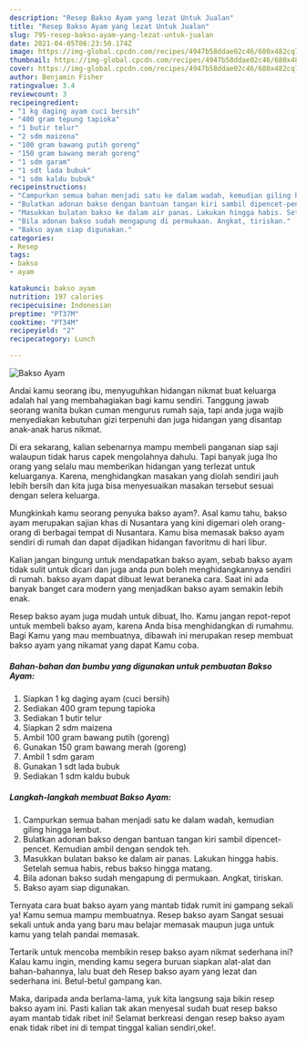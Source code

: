 ```yaml
---
description: "Resep Bakso Ayam yang lezat Untuk Jualan"
title: "Resep Bakso Ayam yang lezat Untuk Jualan"
slug: 795-resep-bakso-ayam-yang-lezat-untuk-jualan
date: 2021-04-05T06:23:50.174Z
image: https://img-global.cpcdn.com/recipes/4947b58ddae02c46/680x482cq70/bakso-ayam-foto-resep-utama.jpg
thumbnail: https://img-global.cpcdn.com/recipes/4947b58ddae02c46/680x482cq70/bakso-ayam-foto-resep-utama.jpg
cover: https://img-global.cpcdn.com/recipes/4947b58ddae02c46/680x482cq70/bakso-ayam-foto-resep-utama.jpg
author: Benjamin Fisher
ratingvalue: 3.4
reviewcount: 3
recipeingredient:
- "1 kg daging ayam cuci bersih"
- "400 gram tepung tapioka"
- "1 butir telur"
- "2 sdm maizena"
- "100 gram bawang putih goreng"
- "150 gram bawang merah goreng"
- "1 sdm garam"
- "1 sdt lada bubuk"
- "1 sdm kaldu bubuk"
recipeinstructions:
- "Campurkan semua bahan menjadi satu ke dalam wadah, kemudian giling hingga lembut."
- "Bulatkan adonan bakso dengan bantuan tangan kiri sambil dipencet-pencet. Kemudian ambil dengan sendok teh."
- "Masukkan bulatan bakso ke dalam air panas. Lakukan hingga habis. Setelah semua habis, rebus bakso hingga matang."
- "Bila adonan bakso sudah mengapung di permukaan. Angkat, tiriskan."
- "Bakso ayam siap digunakan."
categories:
- Resep
tags:
- bakso
- ayam

katakunci: bakso ayam 
nutrition: 197 calories
recipecuisine: Indonesian
preptime: "PT37M"
cooktime: "PT34M"
recipeyield: "2"
recipecategory: Lunch

---
```



![Bakso Ayam](https://img-global.cpcdn.com/recipes/4947b58ddae02c46/680x482cq70/bakso-ayam-foto-resep-utama.jpg)

Andai kamu seorang ibu, menyuguhkan hidangan nikmat buat keluarga adalah hal yang membahagiakan bagi kamu sendiri. Tanggung jawab seorang  wanita bukan cuman mengurus rumah saja, tapi anda juga wajib menyediakan kebutuhan gizi terpenuhi dan juga hidangan yang disantap anak-anak harus nikmat.

Di era  sekarang, kalian sebenarnya mampu membeli panganan siap saji walaupun tidak harus capek mengolahnya dahulu. Tapi banyak juga lho orang yang selalu mau memberikan hidangan yang terlezat untuk keluarganya. Karena, menghidangkan masakan yang diolah sendiri jauh lebih bersih dan kita juga bisa menyesuaikan masakan tersebut sesuai dengan selera keluarga. 



Mungkinkah kamu seorang penyuka bakso ayam?. Asal kamu tahu, bakso ayam merupakan sajian khas di Nusantara yang kini digemari oleh orang-orang di berbagai tempat di Nusantara. Kamu bisa memasak bakso ayam sendiri di rumah dan dapat dijadikan hidangan favoritmu di hari libur.

Kalian jangan bingung untuk mendapatkan bakso ayam, sebab bakso ayam tidak sulit untuk dicari dan juga anda pun boleh menghidangkannya sendiri di rumah. bakso ayam dapat dibuat lewat beraneka cara. Saat ini ada banyak banget cara modern yang menjadikan bakso ayam semakin lebih enak.

Resep bakso ayam juga mudah untuk dibuat, lho. Kamu jangan repot-repot untuk membeli bakso ayam, karena Anda bisa menghidangkan di rumahmu. Bagi Kamu yang mau membuatnya, dibawah ini merupakan resep membuat bakso ayam yang nikamat yang dapat Kamu coba.

<!--inarticleads1-->

##### Bahan-bahan dan bumbu yang digunakan untuk pembuatan Bakso Ayam:

1. Siapkan 1 kg daging ayam (cuci bersih)
1. Sediakan 400 gram tepung tapioka
1. Sediakan 1 butir telur
1. Siapkan 2 sdm maizena
1. Ambil 100 gram bawang putih (goreng)
1. Gunakan 150 gram bawang merah (goreng)
1. Ambil 1 sdm garam
1. Gunakan 1 sdt lada bubuk
1. Sediakan 1 sdm kaldu bubuk




<!--inarticleads2-->

##### Langkah-langkah membuat Bakso Ayam:

1. Campurkan semua bahan menjadi satu ke dalam wadah, kemudian giling hingga lembut.
1. Bulatkan adonan bakso dengan bantuan tangan kiri sambil dipencet-pencet. Kemudian ambil dengan sendok teh.
1. Masukkan bulatan bakso ke dalam air panas. Lakukan hingga habis. Setelah semua habis, rebus bakso hingga matang.
1. Bila adonan bakso sudah mengapung di permukaan. Angkat, tiriskan.
1. Bakso ayam siap digunakan.




Ternyata cara buat bakso ayam yang mantab tidak rumit ini gampang sekali ya! Kamu semua mampu membuatnya. Resep bakso ayam Sangat sesuai sekali untuk anda yang baru mau belajar memasak maupun juga untuk kamu yang telah pandai memasak.

Tertarik untuk mencoba membikin resep bakso ayam nikmat sederhana ini? Kalau kamu ingin, mending kamu segera buruan siapkan alat-alat dan bahan-bahannya, lalu buat deh Resep bakso ayam yang lezat dan sederhana ini. Betul-betul gampang kan. 

Maka, daripada anda berlama-lama, yuk kita langsung saja bikin resep bakso ayam ini. Pasti kalian tak akan menyesal sudah buat resep bakso ayam mantab tidak ribet ini! Selamat berkreasi dengan resep bakso ayam enak tidak ribet ini di tempat tinggal kalian sendiri,oke!.

